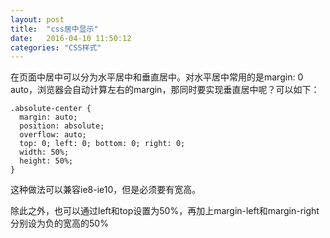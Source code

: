 ```yaml
---
layout: post
title:  "css居中显示"
date:   2016-04-10 11:50:12
categories: "CSS样式"
---
```


在页面中居中可以分为水平居中和垂直居中。对水平居中常用的是margin: 0 auto，浏览器会自动计算左右的margin，那同时要实现垂直居中呢？可以如下：
```
.absolute-center {
  margin: auto;
  position: absolute;
  overflow: auto;
  top: 0; left: 0; bottom: 0; right: 0;
  width: 50%;
  height: 50%;
}
```

这种做法可以兼容ie8-ie10，但是必须要有宽高。

除此之外，也可以通过left和top设置为50%，再加上margin-left和margin-right分别设为负的宽高的50%

